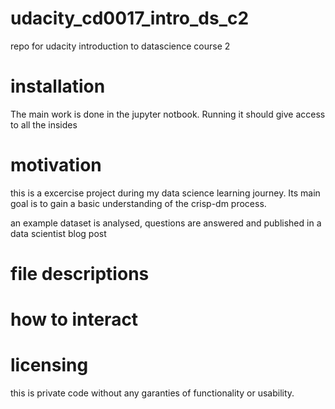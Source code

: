 # udacity_cd0017_intro_ds_c2
repo for udacity introduction to datascience course 2

# installation

The main work is done in the jupyter notbook. Running it should give access to all the insides

# motivation

this is a excercise project during my data science learning journey.
Its main goal is to gain a basic understanding of the crisp-dm process.

an example dataset is analysed, questions are answered and published in a data scientist blog post

# file descriptions

# how to interact

# licensing

this is private code without any garanties of functionality or usability.

